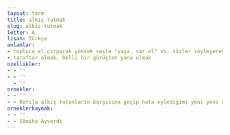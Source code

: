 ```yaml
---
layout: term
title: alkış tutmak
slug: alkis-tutmak
letter: A
lisan: Türkçe
anlamlar:
- topluca el çırparak yüksek sesle "yaşa, var ol" vb. sözler söyleyerek birini alkışlamak
- taraftar olmak, belli bir görüşten yana olmak
ozellikler:
- - ''
- - ''
  - ''
ornekler:
- - ''
- - Batıla alkış tutanların karşısına geçip hata eylediğimi yeni yeni öğrenmiş bulunuyorum.
orneklerkaynak:
- - ''
- - Sâmiha Ayverdi
---
```

